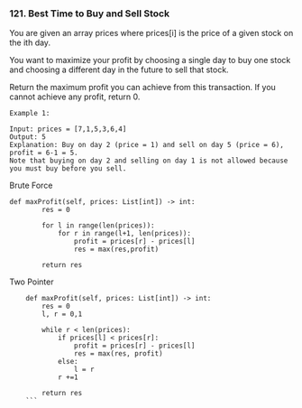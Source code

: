 ### 121. Best Time to Buy and Sell Stock
You are given an array prices where prices[i] is the price of a given stock on the ith day.

You want to maximize your profit by choosing a single day to buy one stock and choosing a different day in the future to sell that stock.

Return the maximum profit you can achieve from this transaction. If you cannot achieve any profit, return 0.

```
Example 1:

Input: prices = [7,1,5,3,6,4]
Output: 5
Explanation: Buy on day 2 (price = 1) and sell on day 5 (price = 6), profit = 6-1 = 5.
Note that buying on day 2 and selling on day 1 is not allowed because you must buy before you sell.
```
Brute Force
```
def maxProfit(self, prices: List[int]) -> int:
        res = 0
        
        for l in range(len(prices)):
            for r in range(l+1, len(prices)):
                profit = prices[r] - prices[l]
                res = max(res,profit)
        
        return res
 ```
Two Pointer
```
    def maxProfit(self, prices: List[int]) -> int:
        res = 0
        l, r = 0,1
        
        while r < len(prices):
            if prices[l] < prices[r]:
                profit = prices[r] - prices[l]
                res = max(res, profit)
            else:
                l = r
            r +=1
        
        return res
    ```
